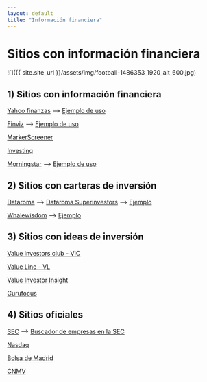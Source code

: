 ```yaml
---
layout: default
title: "Información financiera"
---
```


# Sitios con información financiera

![]({{ site.site_url }}/assets/img/football-1486353_1920_alt_600.jpg)

## 1) Sitios con información financiera


[Yahoo finanzas](https://es.finance.yahoo.com/) --> [Ejemplo de uso](https://www.youtube.com/watch?v=3XC6mfo-CQ4)

[Finviz](https://finviz.com/) --> [Ejemplo de uso](https://www.youtube.com/watch?v=3XC6mfo-CQ4)

[MarkerScreener](https://www.marketscreener.com)

[Investing](https://www.investing.com/)

[Morningstar](https://www.morningstar.es) --> [Ejemplo de uso](https://www.youtube.com/watch?v=cZvosqnOjw0)

## 2) Sitios con carteras de inversión

[Dataroma](https://www.dataroma.com) --> [Dataroma Superinvestors](https://www.dataroma.com/m/managers.php) --> [Ejemplo](https://www.youtube.com/watch?v=5el_BiuyFsA)

[Whalewisdom](https://whalewisdom.com/) --> [Ejemplo](https://www.youtube.com/watch?v=5el_BiuyFsA)

## 3) Sitios con ideas de inversión

[Value investors club - VIC](https://www.valueinvestorsclub.com/ideas)

[Value Line - VL](https://www.valueline.com/)

[Value Investor Insight](https://valueinvestorinsight.com/)

[Gurufocus](https://www.gurufocus.com)

## 4) Sitios oficiales

[SEC](https://www.sec.gov/) --> [Buscador de empresas en la SEC](https://www.sec.gov/edgar/searchedgar/companysearch.html)

[Nasdaq](https://www.nasdaq.com/)

[Bolsa de Madrid](http://www.bolsamadrid.es)

[CNMV](https://www.cnmv.es)

